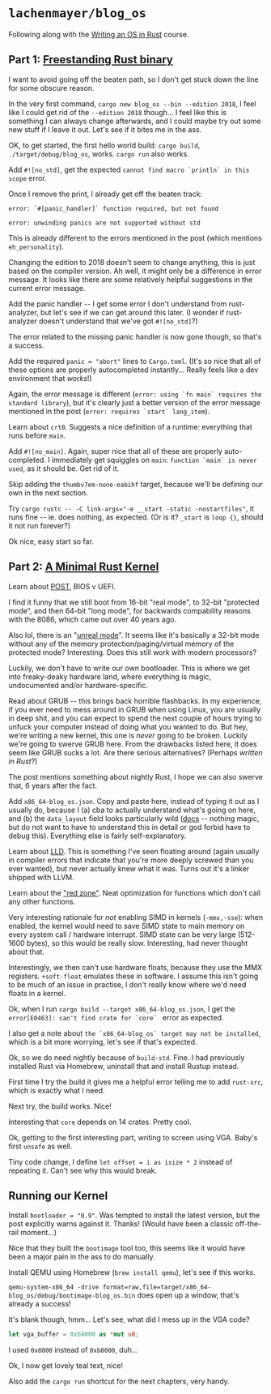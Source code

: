 # `lachenmayer/blog_os`

Following along with the [Writing an OS in Rust](https://os.phil-opp.com/) course.

## Part 1: [Freestanding Rust binary](https://os.phil-opp.com/freestanding-rust-binary/)

I want to avoid going off the beaten path, so I don't get stuck down the line for some obscure reason.

In the very first command, `cargo new blog_os --bin --edition 2018`, I feel like I could get rid of the `--edition 2018` though... I feel like this is something I can always change afterwards, and I could maybe try out some new stuff if I leave it out. Let's see if it bites me in the ass.

OK, to get started, the first hello world build: `cargo build`, `./target/debug/blog_os`, works. `cargo run` also works.

Add `#![no_std]`, get the expected ```cannot find macro `println` in this scope``` error.

Once I remove the print, I already get off the beaten track:

```
error: `#[panic_handler]` function required, but not found

error: unwinding panics are not supported without std
```

This is already different to the errors mentioned in the post (which mentions `eh_personality`).

Changing the edition to 2018 doesn't seem to change anything, this is just based on the compiler version. Ah well, it might only be a difference in error message. It looks like there are some relatively helpful suggestions in the current error message.

Add the panic handler -- I get some error I don't understand from rust-analyzer, but let's see if we can get around this later. (I wonder if rust-analyzer doesn't understand that we've got `#![no_std]`?)

The error related to the missing panic handler is now gone though, so that's a success.

Add the required `panic = "abort"` lines to `Cargo.toml`. (It's so nice that all of these options are properly autocompleted instantly... Really feels like a dev environment that _works_!)

Again, the error message is different (```error: using `fn main` requires the standard library```), but it's clearly just a better version of the error message mentioned in the post (```error: requires `start` lang_item```).

Learn about `crt0`. Suggests a nice definition of a runtime: everything that runs before `main`.

Add `#![no_main]`. Again, super nice that all of these are properly auto-completed. I immediately get squiggles on `main`: ```function `main` is never used```, as it should be. Get rid of it.

Skip adding the `thumbv7em-none-eabihf` target, because we'll be defining our own in the next section.

Try `cargo rustc -- -C link-args="-e __start -static -nostartfiles"`, it runs fine -- ie. does nothing, as expected. (Or is it? `_start` is `loop {}`, should it not run forever?)

Ok nice, easy start so far.

## Part 2: [A Minimal Rust Kernel](https://os.phil-opp.com/minimal-rust-kernel/)

Learn about [POST](https://en.wikipedia.org/wiki/Power-on_self-test), BIOS v UEFI.

I find it funny that we still boot from 16-bit "real mode", to 32-bit "protected mode", and then 64-bit "long mode", for backwards compability reasons with the 8086, which came out over 40 years ago.

Also lol, there is an "[unreal mode](https://en.wikipedia.org/wiki/Unreal_mode)". It seems like it's basically a 32-bit mode without any of the memory protection/paging/virtual memory of the protected mode? Interesting. Does this still work with modern processors?

Luckily, we don't have to write our own bootloader. This is where we get into freaky-deaky hardware land, where everything is magic, undocumented and/or hardware-specific.

Read about GRUB -- this brings back horrible flashbacks. In my experience, if you ever need to mess around in GRUB when using Linux, you are usually in deep shit, and you can expect to spend the next couple of hours trying to unfuck your computer instead of doing what you wanted to do. But hey, we're writing a new kernel, this one is _never_ going to be broken. Luckily we're going to swerve GRUB here. From the drawbacks listed here, it does seem like GRUB sucks a lot. Are there serious alternatives? (Perhaps _written in Rust_?)

The post mentions something about nightly Rust, I hope we can also swerve that, 6 years after the fact.

Add `x86_64-blog_os.json`. Copy and paste here, instead of typing it out as I usually do, because I (a) cba to actually understand what's going on here, and (b) the `data_layout` field looks particularly wild ([docs](https://llvm.org/docs/LangRef.html#data-layout) -- nothing magic, but do not want to have to understand this in detail or god forbid have to debug this). Everything else is fairly self-explanatory.

Learn about [LLD](https://lld.llvm.org/). This is something I've seen floating around (again usually in compiler errors that indicate that you're more deeply screwed than you ever wanted), but never actually knew what it was. Turns out it's a linker shipped with LLVM.

Learn about the ["red zone"](https://os.phil-opp.com/red-zone/). Neat optimization for functions which don't call any other functions.

Very interesting rationale for _not_ enabling SIMD in kernels (`-mmx,-sse`): when enabled, the kernel would need to save SIMD state to main memory on every system call / hardware interrupt. SIMD state can be very large (512-1600 bytes), so this would be really slow. Interesting, had never thought about that.

Interestingly, we then can't use hardware floats, because they use the MMX registers. `+soft-float` emulates these in software. I assume this isn't going to be much of an issue in practise, I don't really know where we'd need floats in a kernel.

Ok, when I run `cargo build --target x86_64-blog_os.json`, I get the ```error[E0463]: can't find crate for `core` ``` error as expected.

I also get a note about ```the `x86_64-blog_os` target may not be installed```, which is a bit more worrying, let's see if that's expected.

Ok, so we do need nightly because of `build-std`. Fine. I had previously installed Rust via Homebrew, uninstall that and install Rustup instead.

First time I try the build it gives me a helpful error telling me to add `rust-src`, which is exactly what I need.

Next try, the build works. Nice!

Interesting that `core` depends on 14 crates. Pretty cool.

Ok, getting to the first interesting part, writing to screen using VGA. Baby's first `unsafe` as well.

Tiny code change, I define `let offset = i as isize * 2` instead of repeating it. Can't see why this would break.

## Running our Kernel

Install `bootloader = "0.9"`. Was tempted to install the latest version, but the post explicitly warns against it. Thanks! (Would have been a classic off-the-rail moment...)

Nice that they built the `bootimage` tool too, this seems like it would have been a major pain in the ass to do manually.

Install QEMU using Homebrew (`brew install qemu`), let's see if this works.

`qemu-system-x86_64 -drive format=raw,file=target/x86_64-blog_os/debug/bootimage-blog_os.bin` does open up a window, that's already a success!

It's blank though, hmm... Let's see, what did I mess up in the VGA code?

```rust
let vga_buffer = 0xb8000 as *mut u8;
```

I used `0x8000` instead of `0xb8000`, duh...

Ok, I now get lovely teal text, nice!

Also add the `cargo run` shortcut for the next chapters, very handy.